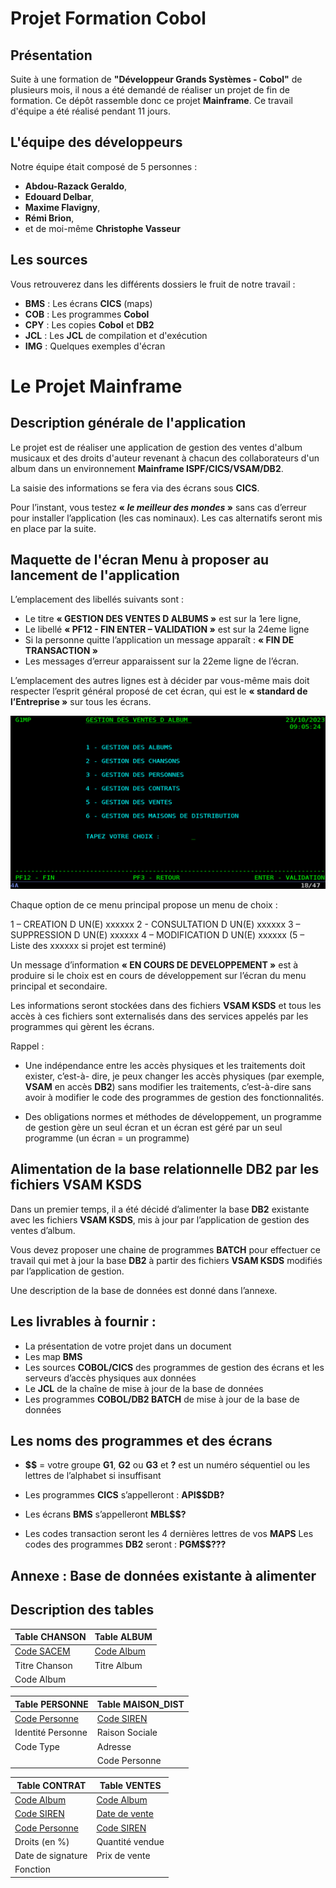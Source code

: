 # Projet Formation Cobol

## Présentation

Suite à une formation de **"Développeur Grands Systèmes - Cobol"** de plusieurs mois, il nous a été demandé de réaliser un projet de fin de formation. Ce dépôt rassemble donc ce projet **Mainframe**. Ce travail d'équipe a été réalisé pendant 11 jours.

## L'équipe des développeurs

Notre équipe était composé de 5 personnes :
* **Abdou-Razack Geraldo**,
* **Edouard Delbar**,
* **Maxime Flavigny**,
* **Rémi Brion**,
* et de moi-même **Christophe Vasseur**

## Les sources

Vous retrouverez dans les différents dossiers le fruit de notre travail :
* **BMS** : Les écrans **CICS** (maps)
* **COB** : Les programmes **Cobol**
* **CPY** : Les copies **Cobol** et **DB2**
* **JCL** : Les **JCL** de compilation et d'exécution
* **IMG** : Quelques exemples d'écran

# Le Projet Mainframe

## Description générale de l'application

Le projet est de réaliser une application de gestion des ventes d'album musicaux et des droits d'auteur revenant à chacun des collaborateurs d'un album dans un environnement **Mainframe ISPF/CICS/VSAM/DB2**.

La saisie des informations se fera via des écrans sous **CICS**.

Pour l’instant, vous testez **« *le meilleur des mondes* »** sans cas d’erreur pour installer l’application (les cas nominaux). Les cas alternatifs seront mis en place par la suite. 

## Maquette de l'écran Menu à proposer au lancement de l'application

L’emplacement des libellés suivants sont : 

* Le titre **« GESTION DES VENTES D ALBUMS »** est sur la 1ere ligne, 
* Le libellé **« PF12 - FIN       ENTER – VALIDATION »** est sur la 24eme ligne
* Si la personne quitte l’application un message apparaît : **« FIN DE TRANSACTION »**
* Les messages d’erreur apparaissent sur la 22eme ligne de l’écran.

L’emplacement des autres lignes est à décider par vous-même mais doit respecter l’esprit général proposé de cet écran, qui est le **« standard de l’Entreprise »** sur tous les écrans.

![Ecran du Menu Principal](https://github.com/Christophe-Vasseur/Projet-Formation-Cobol/blob/main/IMG/MenuPrinc.jpg "Menu Principal")

Chaque option de ce menu principal propose un menu de choix :

1 – CREATION D UN(E) xxxxxx
2 - CONSULTATION D UN(E) xxxxxx
3 – SUPPRESSION D UN(E) xxxxxx
4 – MODIFICATION D UN(E) xxxxxx
(5 – Liste des xxxxxx         si projet est terminé)

Un message d’information **« EN COURS DE DEVELOPPEMENT »** est à produire si le choix est en cours de développement sur l’écran du menu principal et secondaire. 

Les informations seront stockées dans des fichiers **VSAM KSDS** et tous les accès à ces fichiers sont externalisés dans des services appelés par les programmes qui gèrent les écrans.

Rappel :

* Une indépendance entre les accès physiques et les traitements doit exister, c’est-à- dire, je peux changer les accès physiques (par exemple, **VSAM** en accès **DB2**) sans modifier les traitements, c’est-à-dire sans avoir à modifier le code des programmes de gestion des fonctionnalités.

* Des obligations normes et méthodes de développement, un programme de gestion gère un seul écran et un écran est géré par un seul programme (un écran = un programme)

## Alimentation de la base relationnelle DB2 par les fichiers VSAM KSDS

Dans un premier temps, il a été décidé d’alimenter la base **DB2** existante avec les fichiers **VSAM KSDS**, mis à jour par l’application de gestion des ventes d’album.

Vous devez proposer une chaine de programmes **BATCH** pour effectuer ce travail qui met à jour la base **DB2** à partir des fichiers **VSAM KSDS** modifiés par l’application de gestion.

Une description de la base de données est donné dans l’annexe.

## Les livrables à fournir : 

* La présentation de votre projet dans un document
* Les map **BMS** 
* Les sources **COBOL/CICS** des programmes de gestion des écrans et les serveurs d’accès physiques aux données
* Le **JCL** de la chaîne de mise à jour de la base de données
* Les programmes **COBOL/DB2 BATCH** de mise à jour de la base de données

## Les noms des programmes et des écrans

* **$$** = votre groupe **G1**, **G2** ou **G3** et **?** est un numéro séquentiel ou les lettres de l’alphabet si insuffisant

* Les programmes **CICS** s’appelleront : **API$$DB?**

* Les écrans **BMS** s’appelleront **MBL$$?**

* Les codes transaction seront les 4 dernières lettres de vos **MAPS** Les codes des programmes **DB2** seront : **PGM$$???**

## Annexe : Base de données existante à alimenter

## Description des tables

   |Table CHANSON |Table ALBUM |
   |--------------------|--------------------|
   |<u>Code SACEM</u>  |<u>Code Album</u>  |
   |Titre Chanson |Titre Album |
   |Code Album    |            |

   |Table PERSONNE |Table MAISON_DIST |
   |--------------------|--------------------|
   |<u>Code Personne</u>    |<u>Code SIREN</u>  |
   |Identité Personne |Raison Sociale |
   |Code Type    |Adresse            |
   |             |Code Personne         |

   |Table CONTRAT |Table VENTES |
   |--------------------|--------------------|
   |<u>Code Album</u>    |<u>Code Album</u>  |
   |<u>Code SIREN</u> |<u>Date de vente</u> |
   |<u>Code Personne</u>  |<u>Code SIREN</u> |
   |Droits (en %)     |Quantité vendue   |
   |Date de signature |Prix de vente   |
   |Fonction |   |